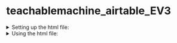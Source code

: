 # teachablemachine_airtable_EV3
<details>
<summary> Setting up the html file:</summary>
<details>
<summary>1.	Train your Teachable Machine code. </summary>

<br>
<br> 
Go to https://teachablemachine.withgoogle.com/ and click on Get Started button
<br>
<br> 
![Getting started](/images/getstarted.png)

<br>
<br> 
</details>
 
<details>
<summary> 2.	Select the Audio Project</summary>

<br>
<br> 
![audio project](/images/audioproject.png)

<br>
<br> 
</details>
 
<details>
<summary>3.	Record sounds to train your model  </summary>

<br>
<br> 
Click on the microphone button to start recording. Record more samples for accuracy. Then click the Train Model button.
![trainingscreen](/images/trainingscreen1.png)

<br>
<br> 
</details>


<details>
<summary>4. Export your Model.  </summary>

<br>
<br> 
Once you have recorded all samples and trained your data, click Export Model.

<br>
<br> 
![trainedscreen](/images/trainedscreen.png)

<br>
<br> 
</details>


<details>
<summary>5. Get the model url  </summary>

<br>
<br>  
Click on the Upload/Update my cloud model to create or update your model url. Copy the url from this page. 

<br>
<br> 
![update](/images/update.png)

<br>
<br> 
</details>

<details>
 
<summary> 5.	Edit the TeachableMachine.html file. </summary>

<br>
<br>  
Download and right-click and open the TeachableAudio.html file in a text editor like Sublime Text or VSCode. 
Paste the model url in the URL line. 
Similarly, Obtain APIKey and BaseID for your Airtable document and replace the text for APIKey and BaseID variables.

<br>
<br> 

![apiupdate](/images/updateapi.png)

<br>
<br> 
</details>
</details>

<details>
<summary> Using the html file:</summary>
 
<br>
<br> 
After editing the html file with model url, APIKey and BaseID open it on your browser and hit start button. 
If it hears one of your trained models it creates a record on the Airtable document.


<br>
<br> 
<i> proceed with caution from here on...</i>
<br>
<br> 
The Airtable document is  updated only when a different sound is registered. For example, if I have a model to detect snapping and ticking sound and I snap twice subsequently Airtable will  be updated with only one snap record. In other words, the Airtable will only register the change in the input audio.  This is done to avoid unnecessarily creating too many records. 

<br>
<br> 

If you would like to record all the sound results then simply remove the section below with sendData(classLabels[highestIndex]);

![apiupdate](/images/code.png)
 
 </details>
